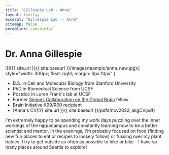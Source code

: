 ```yaml
---
title: "Gillespie Lab - Anna"
layout: textlay
excerpt: "Gillespie Lab -- Anna"
sitemap: false
permalink: /annainfo/
---
```


# Dr. Anna Gillespie

![]({{ site.url }}{{ site.baseurl }}/images/teampic/anna_new.jpg){: style="width: 300px; float: right; margin: 0px  10px" }

* B.S. in Cell and Molecular Biology from Stanford University
* PhD in Biomedical Science from UCSF
* Postdoc in Loren Frank's lab at UCSF
* Former [Simons Collaboration on the Global Brain](https://www.simonsfoundation.org/people/anna-gillespie/) fellow 
* Brain Initiative K99/R00 recipient
* [Anna's CV]({{ site.url }}{{ site.baseurl }}/pdfs/nov2022_akgCV.pdf)


I'm extremely happy to be spending my work days puzzling over the inner workings of the hippocampus and constantly learning how to be a better scientist and mentor. In the evenings, I'm probably focused on food (finding new fun places to eat or recipes to loosely follow) or fussing over my plant babies. I try to get outside as often as possible to  hike or bike - I have so many places around Seattle to explore! 






